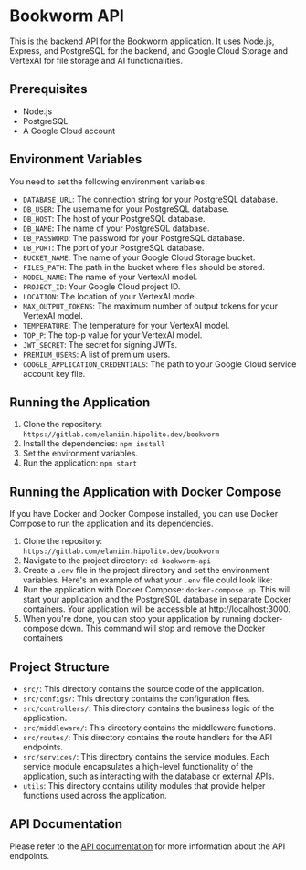 # Bookworm API

This is the backend API for the Bookworm application. It uses Node.js, Express, and PostgreSQL for the backend, and Google Cloud Storage and VertexAI for file storage and AI functionalities.

## Prerequisites

- Node.js
- PostgreSQL
- A Google Cloud account

## Environment Variables

You need to set the following environment variables:

- `DATABASE_URL`: The connection string for your PostgreSQL database.
- `DB_USER`: The username for your PostgreSQL database.
- `DB_HOST`: The host of your PostgreSQL database.
- `DB_NAME`: The name of your PostgreSQL database.
- `DB_PASSWORD`: The password for your PostgreSQL database.
- `DB_PORT`: The port of your PostgreSQL database.
- `BUCKET_NAME`: The name of your Google Cloud Storage bucket.
- `FILES_PATH`: The path in the bucket where files should be stored.
- `MODEL_NAME`: The name of your VertexAI model.
- `PROJECT_ID`: Your Google Cloud project ID.
- `LOCATION`: The location of your VertexAI model.
- `MAX_OUTPUT_TOKENS`: The maximum number of output tokens for your VertexAI model.
- `TEMPERATURE`: The temperature for your VertexAI model.
- `TOP_P`: The top-p value for your VertexAI model.
- `JWT_SECRET`: The secret for signing JWTs.
- `PREMIUM_USERS`: A list of premium users.
- `GOOGLE_APPLICATION_CREDENTIALS`: The path to your Google Cloud service account key file.

## Running the Application

1. Clone the repository: `https://gitlab.com/elaniin.hipolito.dev/bookworm`
2. Install the dependencies: `npm install`
3. Set the environment variables.
4. Run the application: `npm start`

## Running the Application with Docker Compose

If you have Docker and Docker Compose installed, you can use Docker Compose to run the application and its dependencies.

1. Clone the repository: `https://gitlab.com/elaniin.hipolito.dev/bookworm`
2. Navigate to the project directory: `cd bookworm-api`
3. Create a `.env` file in the project directory and set the environment variables. Here's an example of what your `.env` file could look like:
4. Run the application with Docker Compose: `docker-compose up`. This will start your application and the PostgreSQL database in separate Docker containers. Your application will be accessible at http://localhost:3000.
5. When you're done, you can stop your application by running docker-compose down. This command will stop and remove the Docker containers

## Project Structure

- `src/`: This directory contains the source code of the application.
- `src/configs/`: This directory contains the configuration files.
- `src/controllers/`: This directory contains the business logic of the application.
- `src/middleware/`: This directory contains the middleware functions.
- `src/routes/`: This directory contains the route handlers for the API endpoints.
- `src/services/`: This directory contains the service modules. Each service module encapsulates a high-level functionality of the application, such as interacting with the database or external APIs.
- `utils`: This directory contains utility modules that provide helper functions used across the application.

## API Documentation

Please refer to the [API documentation](/api-docs/) for more information about the API endpoints.
